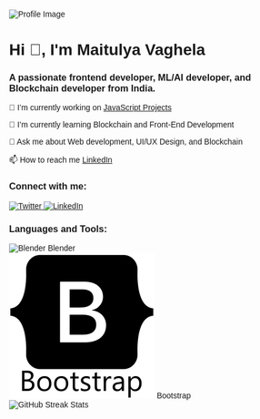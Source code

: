 <!DOCTYPE html>
<html>
<head>
<style>
  /* Add your CSS styles here */
  .container {
    max-width: 800px;
    margin: 0 auto;
    padding: 20px;
    font-family: Arial, sans-serif;
  }

  .profile-header {
    display: flex;
    align-items: center;
  }

  .profile-image {
    width: 150px;
    height: 150px;
    border-radius: 50%;
    margin-right: 20px;
  }

  .profile-info {
    flex: 1;
  }

  .profile-info h1 {
    font-size: 24px;
    margin: 0;
  }

  .profile-info h3 {
    font-size: 18px;
    margin: 5px 0;
  }

  .languages-tools {
    display: flex;
    flex-wrap: wrap;
    gap: 10px;
  }

  .languages-tools .icon {
    display: flex;
    align-items: center;
    padding: 5px;
    border: 1px solid #ccc;
    border-radius: 5px;
    background-color: #f5f5f5;
  }

  .languages-tools img {
    width: 40px;
    height: 40px;
    margin-right: 10px;
  }
</style>
</head>
<body>

<div class="container">
  <div class="profile-header">
    <img class="profile-image" src="https://www.digitaladlectio.com/wp-content/uploads/2020/04/New-PNC-Animated-Banners.gif" alt="Profile Image">
    <div class="profile-info">
      <h1>Hi 👋, I'm Maitulya Vaghela</h1>
      <h3>A passionate frontend developer, ML/AI developer, and Blockchain developer from India.</h3>
    </div>
  </div>

  <p>🔭 I’m currently working on <a href="https://github.com/Maitulya7/JAVASCRIPT_30-DAYS_30-PROJECTS">JavaScript Projects</a></p>
  <p>🌱 I’m currently learning Blockchain and Front-End Development</p>
  <p>💬 Ask me about Web development, UI/UX Design, and Blockchain</p>
  <p>📫 How to reach me <a href="https://www.linkedin.com/in/maitulya-vaghela-20b6b4218/">LinkedIn</a></p>

  <h3>Connect with me:</h3>
  <p>
    <a href="https://twitter.com/maitulya7" target="blank">
      <img src="https://raw.githubusercontent.com/rahuldkjain/github-profile-readme-generator/master/src/images/icons/Social/twitter.svg" alt="Twitter" height="30" width="40" />
    </a>
    <a href="https://linkedin.com/in/maitulya-vaghela" target="blank">
      <img src="https://raw.githubusercontent.com/rahuldkjain/github-profile-readme-generator/master/src/images/icons/Social/linked-in-alt.svg" alt="LinkedIn" height="30" width="40" />
    </a>
  </p>

  <h3>Languages and Tools:</h3>
  <div class="languages-tools">
    <div class="icon">
      <img src="https://download.blender.org/branding/community/blender_community_badge_white.svg" alt="Blender">
      Blender
    </div>
    <div class="icon">
      <img src="https://raw.githubusercontent.com/devicons/devicon/master/icons/bootstrap/bootstrap-plain-wordmark.svg" alt="Bootstrap">
      Bootstrap
    </div>
    <!-- Add more icons here -->
  </div>

  <img width="50%" src="https://github-readme-streak-stats.herokuapp.com?user=maitulya7&theme=blue-green&hide_border=true" alt="GitHub Streak Stats">
</div>

</body>
</html>
